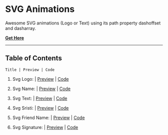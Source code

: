 # **SVG Animations**

Awesome SVG animations (Logo or Text) using its path property dashoffset and dasharray.

[**Get Here**](https://github.com/imniladri/Miscellaneous/tree/main/Svg-Animation)

---

## **Table of Contents**

```
Title | Preview | Code
```

1.  Svg Logo:
    | [Preview](https://imniladri.github.io/Miscellaneous/Svg-Animation/Svg-Logo)
    | [Code](https://github.com/imniladri/Miscellaneous/tree/main/Svg-Animation/Svg-Logo)

2.  Svg Name:
    | [Preview](https://imniladri.github.io/Miscellaneous/Svg-Animation/Svg-Name)
    | [Code](https://github.com/imniladri/Miscellaneous/tree/main/Svg-Animation/Svg-Name)

3.  Svg Text:
    | [Preview](https://imniladri.github.io/Miscellaneous/Svg-Animation/Svg-Text)
    | [Code](https://github.com/imniladri/Miscellaneous/tree/main/Svg-Animation/Svg-Text)

4.  Svg Sristi:
    | [Preview](https://imniladri.github.io/Miscellaneous/Svg-Animation/Svg-Sristi)
    | [Code](https://github.com/imniladri/Miscellaneous/tree/main/Svg-Animation/Svg-Sristi)

5.  Svg Friend Name:
    | [Preview](https://imniladri.github.io/Miscellaneous/Svg-Animation/Svg-FriendName)
    | [Code](https://github.com/imniladri/Miscellaneous/tree/main/Svg-Animation/Svg-FriendName)

6.  Svg Signature:
    | [Preview](https://imniladri.github.io/Miscellaneous/Svg-Animation/Svg-Signature)
    | [Code](https://github.com/imniladri/Miscellaneous/tree/main/Svg-Animation/Svg-Signature)
